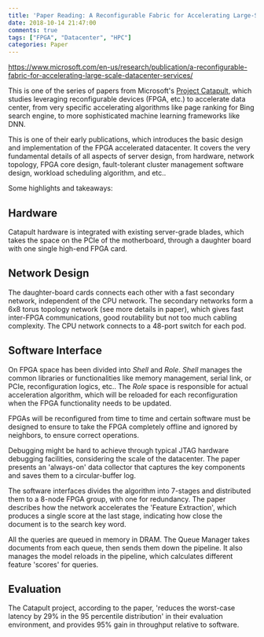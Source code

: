 ```yaml
---
title: 'Paper Reading: A Reconfigurable Fabric for Accelerating Large-Scale Datacenter Services'
date: 2018-10-14 21:47:00
comments: true
tags: ["FPGA", "Datacenter", "HPC"]
categories: Paper
---
```


https://www.microsoft.com/en-us/research/publication/a-reconfigurable-fabric-for-accelerating-large-scale-datacenter-services/

This is one of the series of papers from Microsoft's [Project Catapult](https://www.microsoft.com/en-us/research/project/project-catapult/),
which studies leveraging reconfigurable devices (FPGA, etc.) to accelerate data center, from very specific
accelerating algorithms like page ranking for Bing search engine, to more sophisticated machine
learning frameworks like DNN.

This is one of their early publications, which introduces the basic design and implementation
of the FPGA accelerated datacenter. It covers the very fundamental details of all aspects of
server design, from hardware, network topology, FPGA core design, fault-tolerant cluster management
software design, workload scheduling algorithm, and etc..

<!-- more -->

Some highlights and takeaways:

## Hardware

Catapult hardware is integrated with existing server-grade blades, which takes the space on the
PCIe of the motherboard, through a daughter board with one single high-end FPGA card.

## Network Design

The daughter-board
cards connects each other with a fast secondary network, independent of the CPU network. The secondary
networks form a 6x8 torus topology network (see more details in paper), which gives fast inter-FPGA communications,
good routability but not too much cabling complexity. The CPU network connects to a 48-port switch for
each pod.

## Software Interface

On FPGA space has been divided into _Shell_ and _Role_. _Shell_ manages the common libraries or functionalities
like memory management, serial link, or PCIe, reconfiguration logics, etc.. The _Role_ space is responsible for
actual acceleration algorithm, which will be reloaded for each reconfiguration when the FPGA functionality needs
to be updated.

FPGAs will be reconfigured from time to time and certain software must be designed to ensure to take the FPGA
completely offline and ignored by neighbors, to ensure correct operations.

Debugging might be hard to achieve through typical JTAG hardware debugging facilities, considering the scale
of the datacenter. The paper presents an 'always-on' data collector that captures the key components and
saves them to a circular-buffer log.

The software interfaces divides the algorithm into 7-stages and distributed them to a 8-node FPGA group, with
one for redundancy. The paper describes how the network accelerates the 'Feature Extraction', which produces
a single score at the last stage, indicating how close the document is to the search key word.

All the queries are queued in memory in DRAM. The Queue Manager takes documents from each queue, then sends them
down the pipeline. It also manages the model reloads in the pipeline, which calculates different feature 'scores' for
queries.

## Evaluation

The Catapult project, according to the paper, 'reduces the worst-case latency by 29% in the 95 percentile distribution'
in their evaluation environment, and provides 95% gain in throughput relative to software.

